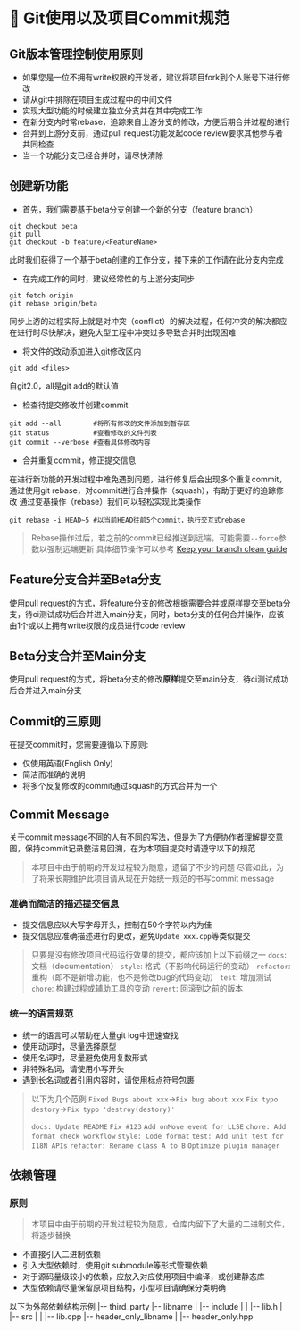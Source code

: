 # 🔮 Git使用以及项目Commit规范

## Git版本管理控制使用原则

- 如果您是一位不拥有write权限的开发者，建议将项目fork到个人账号下进行修改
- 请从git中排除在项目生成过程中的中间文件
- 实现大型功能的时候建立独立分支并在其中完成工作
- 在新分支内时常rebase，追踪来自上游分支的修改，方便后期合并过程的进行
- 合并到上游分支前，通过pull request功能发起code review要求其他参与者共同检查
- 当一个功能分支已经合并时，请尽快清除

## 创建新功能

- 首先，我们需要基于beta分支创建一个新的分支（feature branch）

```shell
git checkout beta
git pull
git checkout -b feature/<FeatureName>
```

此时我们获得了一个基于beta创建的工作分支，接下来的工作请在此分支内完成

- 在完成工作的同时，建议经常性的与上游分支同步

```shell
git fetch origin
git rebase origin/beta
```

同步上游的过程实际上就是对冲突（conflict）的解决过程，任何冲突的解决都应在进行时尽快解决，避免大型工程中冲突过多导致合并时出现困难

- 将文件的改动添加进入git修改区内

```shell
git add <files>
```

自git2.0，all是git add的默认值

- 检查待提交修改并创建commit

```shell
git add --all        #将所有修改的文件添加到暂存区
git status           #查看修改的文件列表
git commit --verbose #查看具体修改内容
```

- 合并重复commit，修正提交信息

在进行新功能的开发过程中难免遇到问题，进行修复后会出现多个重复commit，通过使用git rebase，对commit进行合并操作（squash），有助于更好的追踪修改
通过变基操作（rebase）我们可以轻松实现此类操作

```shell
git rebase -i HEAD~5 #以当前HEAD往前5个commit，执行交互式rebase
```

> Rebase操作过后，若之前的commit已经推送到远端，可能需要`--force`参数以强制远端更新
> 具体细节操作可以参考 [Keep your branch clean guide](https://fle.github.io/git-tip-keep-your-branch-clean-with-fixup-and-autosquash.html)

## Feature分支合并至Beta分支

使用pull request的方式，将feature分支的修改根据需要合并或原样提交至beta分支，待ci测试成功后合并进入main分支，同时，beta分支的任何合并操作，应该由1个或以上拥有write权限的成员进行code review

## Beta分支合并至Main分支

使用pull request的方式，将beta分支的修改**原样**提交至main分支，待ci测试成功后合并进入main分支

## Commit的三原则

在提交commit时，您需要遵循以下原则:

- 仅使用英语(English Only)
- 简洁而准确的说明
- 将多个反复修改的commit通过squash的方式合并为一个

## Commit Message

关于commit message不同的人有不同的写法，但是为了方便协作者理解提交意图，保持commit记录整洁易回溯，在为本项目提交时请遵守以下的规范

> 本项目中由于前期的开发过程较为随意，遗留了不少的问题
> 尽管如此，为了将来长期维护此项目请从现在开始统一规范的书写commit message

### 准确而简洁的描述提交信息

- 提交信息应以大写字母开头，控制在50个字符以内为佳
- 提交信息应准确描述进行的更改，避免`Update xxx.cpp`等类似提交

> 只要是没有修改项目代码运行效果的提交，都应该加上以下前缀之一
> `docs`: 文档（documentation）
> `style`: 格式（不影响代码运行的变动）
> `refactor`: 重构（即不是新增功能，也不是修改bug的代码变动）
> `test`: 增加测试
> `chore`: 构建过程或辅助工具的变动
> `revert`: 回滚到之前的版本


### 统一的语言规范

- 统一的语言可以帮助在大量git log中迅速查找
- 使用动词时，尽量选择原型
- 使用名词时，尽量避免使用复数形式
- 非特殊名词，请使用小写开头
- 遇到长名词或者引用内容时，请使用标点符号包裹

> 以下为几个范例
> `Fixed Bugs about xxx`->`Fix bug about xxx`
> `Fix typo destory`->`Fix typo 'destroy(destory)'`
>  
> `docs: Update README`
> `Fix #123`
> `Add onMove event for LLSE`
> `chore: Add format check workflow`
> `style: Code format`
> `test: Add unit test for I18N APIs`
> `refactor: Rename class A to B`
> `Optimize plugin manager`

## 依赖管理

### 原则

> 本项目中由于前期的开发过程较为随意，仓库内留下了大量的二进制文件，将逐步替换

- 不直接引入二进制依赖
- 引入大型依赖时，使用git submodule等形式管理依赖
- 对于源码量级较小的依赖，应放入对应使用项目中编译，或创建静态库
- 大型依赖请尽量保留原项目结构，小型项目请确保分类明确

以下为外部依赖结构示例
|-- third_party
    |-- libname
    |   |-- include
    |   |   |-- lib.h
    |   |-- src
    |   |   |-- lib.cpp
    |-- header_only_libname
    |   |-- header_only.hpp
